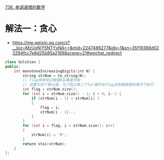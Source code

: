 [738. 单调递增的数字](https://leetcode-cn.com/problems/monotone-increasing-digits/)



# 解法一：贪心
- https://mp.weixin.qq.com/s?__biz=MzUxNjY5NTYxNA==&mid=2247486277&idx=1&sn=35f19388d023294fcc7e8d25b85a2168&scene=21#wechat_redirect
```C++
class Solution {
public:
    int monotoneIncreasingDigits(int N) {
        string strNum = to_string(N);
        // flag用来标记赋值9从哪里开始
        // 设置为这个默认值，为了防止第二个for循环在flag没有被赋值的情况下执行
        int flag = strNum.size();
        for (int i = strNum.size() - 1; i > 0; i--) {
            if (strNum[i - 1] > strNum[i] ) 
            {
                flag = i;
                strNum[i - 1]--;
            }
        }
        for (int i = flag; i < strNum.size(); i++) 
        {
            strNum[i] = '9';
        }
        return stoi(strNum);
    }
};
```